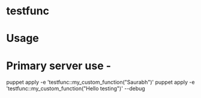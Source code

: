 # testfunc

# Usage
# Primary server use -  
puppet apply -e 'testfunc::my_custom_function("Saurabh")'
puppet apply -e 'testfunc::my_custom_function("Hello testing")' --debug
